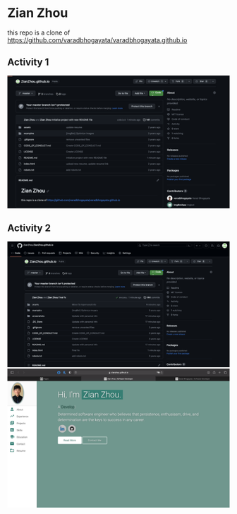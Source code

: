 # Zian Zhou
this repo is a clone of https://github.com/varadbhogayata/varadbhogayata.github.io

## Activity 1
![A1](screenshots/A1.png)

## Activity 2
![A2a](screenshots/A2a.png)
![A2b](screenshots/A2b.png)
